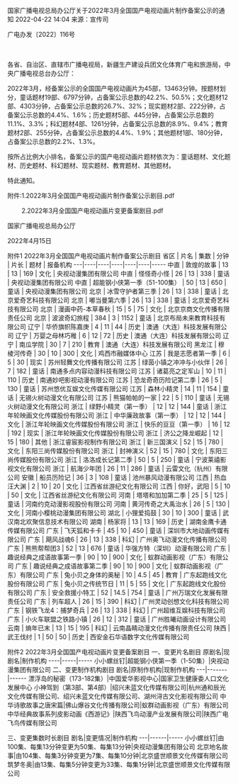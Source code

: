 国家广播电视总局办公厅关于2022年3月全国国产电视动画片制作备案公示的通知
2022-04-22 14:04 	来源：宣传司  
 

广电办发〔2022〕116号

　

各省、自治区、直辖市广播电视局，新疆生产建设兵团文化体育广电和旅游局，中央广播电视总台办公厅：

2022年3月，经备案公示的全国国产电视动画片为45部，13463分钟。按题材划分，童话题材19部、6797分钟，占备案公示总数的42.2%、50.5%；文化题材12部、4303分钟，占备案公示总数的26.7%、32%；现实题材2部、222分钟，占备案公示总数的4.4%、1.6%；历史题材5部、445分钟，占备案公示总数的11.1%、3.3%；科幻题材4部、1261分钟，占备案公示总数的8.9%、9.4%；教育题材2部、255分钟，占备案公示总数的4.4%、1.9%；其他题材1部、180分钟，占备案公示总数的2.2%、1.3%。

按所占比例大小排名，备案公示的国产电视动画片题材依次为：童话题材、文化题材、历史题材、科幻题材、现实题材、教育题材、其他题材。

特此通知。


附件:1.2022年3月全国国产电视动画片制作备案公示剧目.pdf

　　 2.2022年3月全国国产电视动画片变更备案剧目.pdf


国家广播电视总局办公厅

2022年4月15日      







附件1
2022年3月全国国产电视动画片制作备案公示剧目
省区 | 片名 | 集数 | 分钟 | 片长 | 题材 | 报备机构
---|----|----|----|----|----|-----
中直 | 敦煌的故事 | 13 | 13 | 169 | 文化 | 央视动漫集团有限公司
中直 | 怪怪奇小怪 | 26 | 13 | 338 | 童话 | 央视动漫集团有限公司
中直 | 超能钢小侠第一季（51-100集） | 50 | 13 | 650 | 童话 | 央视动漫集团有限公司
北京 | 冰雪守护者第三季 | 26 | 13 | 338 | 童话 | 北京爱奇艺科技有限公司
北京 | 嘟当曼第六季 | 26 | 13 | 338 | 童话 | 北京爱奇艺科技有限公司
北京 | 漫画中药-本草春秋 | 15 | 5 | 75 | 文化 | 北京京商文化传播有限责任公司
北京 | 波波奇幻旅程 | 384 | 3 | 1152 | 童话 | 北京布局未来教育科技有限公司
辽宁 | 华侨旗帜陈嘉庚 | 4 | 11 | 44 | 历史 | 澳通（大连）科技发展有限公司
辽宁 | 万婴之母林巧稚 | 6 | 12 | 72 | 历史 | 澳通（大连）科技发展有限公司
辽宁 | 南瓜学院 | 30 | 7 | 210 | 教育 | 澳通（大连）科技发展有限公司
黑龙江 | 穆棱河传奇 | 30 | 10 | 300 | 文化 | 鸡西市融媒体中心
江苏 | 我是志愿者第一季 | 6 | 5 | 30 | 现实 | 苏州轻舞文化传播有限公司
江苏 | 绿茵小镇之冲冲与小伙伴 | 26 | 7 | 182 | 童话 | 南通多点内容动漫科技有限公司
江苏 | 诸葛亮之定军山 | 10 | 11 | 110 | 历史 | 南通妙吧影视动漫有限公司
江苏 | 恐龙奇奇历险记第二季 | 26 | 5 | 130 | 童话 | 苏州悠优互娱文化传媒有限公司
江苏 | 森林小精灵 | 14 | 11 | 154 | 童话 | 无锡火树动漫文化有限公司
江苏 | 熊猫帕帕的一家 | 22 | 5 | 110 | 童话 | 无锡火树动漫文化有限公司
浙江 | 绿野小精灵（第一季） | 12 | 12 | 144 | 童话 | 浙江年轮映画文化传媒股份有限公司
浙江 | 中华廉政故事（第一季） | 12 | 12 | 144 | 文化 | 浙江年轮映画文化传媒股份有限公司
浙江 | 快乐的豆豆（第一季） | 16 | 12 | 192 | 现实 | 浙江年轮映画文化传媒股份有限公司
浙江 | 济公之降龙崛起 | 12 | 15 | 180 | 其他 | 浙江睿宸影视制作有限公司
浙江 | 新三国演义 | 52 | 15 | 780 | 文化 | 东阳三尚传媒股份有限公司
浙江 | 封神演义 | 52 | 15 | 780 | 文化 | 东阳三尚传媒股份有限公司
浙江 | 洛洛成长记第二季 | 50 | 5 | 250 | 童话 | 宁波莱禧影视文化有限公司
浙江 | 航海少年团 | 26 | 11 | 286 | 童话 | 云雷文化（杭州）有限公司
安徽 | 船员历险记 | 36 | 3 | 108 | 童话 | 池州暴风动漫有限公司
江西 | 热血汪大渊 | 2 | 10 | 20 | 文化 | 江西省丝游纪文化有限公司
江西 | 你好，武阳 | 5 | 10 | 50 | 文化 | 江西省丝游纪文化有限公司
河南 | 塔塔和加加第二季 | 25 | 5 | 125 | 童话 | 河南约克动漫影视股份有限公司
河南 | 黄河传奇之大禹治水 | 26 | 5 | 130 | 文化 | 河南小樱桃动漫集团有限公司
湖北 | 小狸爱捣鼓 | 30 | 10 | 300 | 童话 | 武汉南北欢聚信息技术有限公司
湖南 | 杨家将 | 13 | 13 | 169 | 历史 | 湖南金鹰卡通传媒有限公司
广东 | 飞天狐和卡卡 | 45 | 10 | 450 | 童话 | 深圳市大地动画传媒有限公司
广东 | 飓风战魂6 | 26 | 13 | 338 | 科幻 | 广州奥飞动漫文化传播有限公司
广东 | 熊熊帮帮团3 | 52 | 13 | 676 | 童话 | 华强方特（深圳）动漫有限公司
广东 | 趣说经典之成语故事第一季 | 90 | 10 | 900 | 文化 | 蚁群动画影视（广东）有限公司
广东 | 趣说经典之成语故事第二季 | 90 | 10 | 900 | 文化 | 蚁群动画影视（广东）有限公司
广东 | 兔小贝之身体的奥秘 | 10 | 4.5 | 45 | 教育 | 广东起跑线文化股份有限公司
广东 | 兔小贝之传统节日 | 11 | 5 | 55 | 文化 | 广东起跑线文化股份有限公司
广东 | 安全救援小特工 | 52 | 14.5 | 754 | 童话 | 广州万瑞文化发展有限责任公司
广东 | 列车超人 | 26 | 15 | 390 | 科幻 | 广州灵动创想文化科技有限公司
广东 | 钢铁飞龙4：捕梦奇兵 | 26 | 13 | 338 | 科幻 | 广州超维互娱科技有限公司
广东 | 小火车联盟之铁路小镇 | 26 | 12 | 312 | 童话 | 广州胜曦动画设计有限公司
云南 | 熵年已末 | 13 | 15 | 195 | 科幻 | 云南晶睛动漫文化传播有限责任公司
陕西 | 武王伐纣 | 1 | 50 | 50 | 历史 | 西安金石华语数字文化传媒有限公司









附件2
2022年3月全国国产电视动画片变更备案剧目
一、变更片名剧目
原剧名|现剧名|制作机构
----|-----|-----
小小螺丝钉|超能钢小侠第一季（1-50集）|央视动漫集团有限公司
二、变更制作机构剧目
剧名|原制作机构|现制作机构
---|-------|------
漂浮岛的秘密（173-182集）|中国爱华影视中心|国家卫生健康委人口文化发展中心
小神驾到（第3部、第4部）|绍兴未蓝文化传媒有限公司|杭州通和辰光文化传媒有限公司、绍兴未蓝文化传媒有限公司、湖州浔古文化影视有限公司
中华诗歌故事之唐宋篇|佛山爆谷文化传播有限公司|蚁群动画影视（广东）有限公司
中华经典故事系列皮影动画《西游记》|陕西飞鸟动漫产业发展有限公司|陕西广电飞鸟传媒有限公司

三、变更集数时长剧目
剧名|变更情况|制作机构
---|------|-----
小小螺丝钉|由100集、每集13分钟变更为50集、每集13分钟|央视动漫集团有限公司
北京地名故事|由104集、每集3分钟变更为7集、每集10分钟|北京盛世顺景文化传媒有限公司
筑梦冬奥|由13集、每集5分钟变更为33集、每集1分钟|北京盛世顺景文化传媒有限公司
